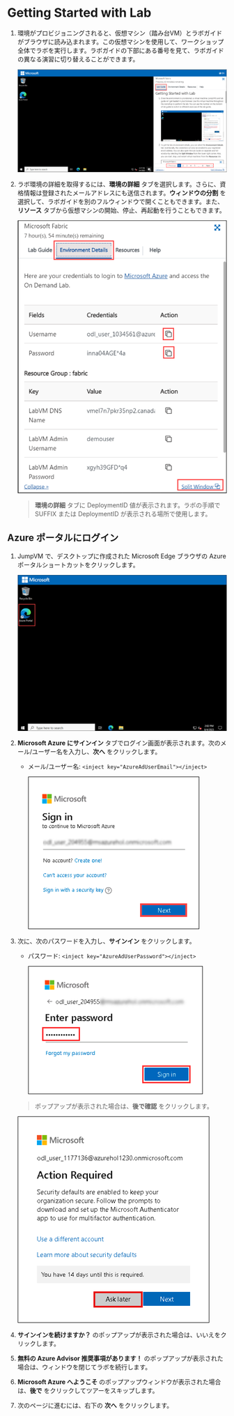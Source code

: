 # Getting Started with Lab

1. 環境がプロビジョニングされると、仮想マシン（踏み台VM）とラボガイドがブラウザに読み込まれます。この仮想マシンを使用して、ワークショップ全体でラボを実行します。ラボガイドの下部にある番号を見て、ラボガイドの異なる演習に切り替えることができます。

   ![07](./Images/gs/1a.png)

1. ラボ環境の詳細を取得するには、**環境の詳細** タブを選択します。さらに、資格情報は登録されたメールアドレスにも送信されます。**ウィンドウの分割** を選択して、ラボガイドを別のフルウィンドウで開くこともできます。また、**リソース** タブから仮想マシンの開始、停止、再起動を行うこともできます。

   ![08](./Images/gs/08.png)
 
    > **環境の詳細** タブに DeploymentID 値が表示されます。ラボの手順で SUFFIX または DeploymentID が表示される場所で使用します。


## Azure ポータルにログイン

1. JumpVM で、デスクトップに作成された Microsoft Edge ブラウザの Azure ポータルショートカットをクリックします。

   ![09](./Images/gs/09.png)
   
1. **Microsoft Azure にサインイン** タブでログイン画面が表示されます。次のメール/ユーザー名を入力し、**次へ** をクリックします。
   * メール/ユーザー名: `<inject key="AzureAdUserEmail"></inject>`
   
     ![04](./Images/gs/04.png)
     
1. 次に、次のパスワードを入力し、**サインイン** をクリックします。
   * パスワード: `<inject key="AzureAdUserPassword"></inject>`
   
     ![05](./Images/gs/05.png)
     
   > ポップアップが表示された場合は、**後で確認** をクリックします。

      ![06](./Images/gs/asklater1.png)
  
1. **サインインを続けますか？** のポップアップが表示された場合は、いいえをクリックします。

2. **無料の Azure Advisor 推奨事項があります！** のポップアップが表示された場合は、ウィンドウを閉じてラボを続行します。

3. **Microsoft Azure へようこそ** のポップアップウィンドウが表示された場合は、**後で** をクリックしてツアーをスキップします。
      
4. 次のページに進むには、右下の **次へ** をクリックします。

